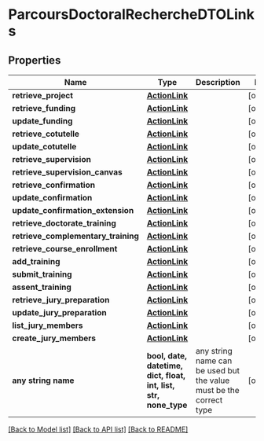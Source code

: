 # ParcoursDoctoralRechercheDTOLinks


## Properties
Name | Type | Description | Notes
------------ | ------------- | ------------- | -------------
**retrieve_project** | [**ActionLink**](ActionLink.md) |  | [optional] 
**retrieve_funding** | [**ActionLink**](ActionLink.md) |  | [optional] 
**update_funding** | [**ActionLink**](ActionLink.md) |  | [optional] 
**retrieve_cotutelle** | [**ActionLink**](ActionLink.md) |  | [optional] 
**update_cotutelle** | [**ActionLink**](ActionLink.md) |  | [optional] 
**retrieve_supervision** | [**ActionLink**](ActionLink.md) |  | [optional] 
**retrieve_supervision_canvas** | [**ActionLink**](ActionLink.md) |  | [optional] 
**retrieve_confirmation** | [**ActionLink**](ActionLink.md) |  | [optional] 
**update_confirmation** | [**ActionLink**](ActionLink.md) |  | [optional] 
**update_confirmation_extension** | [**ActionLink**](ActionLink.md) |  | [optional] 
**retrieve_doctorate_training** | [**ActionLink**](ActionLink.md) |  | [optional] 
**retrieve_complementary_training** | [**ActionLink**](ActionLink.md) |  | [optional] 
**retrieve_course_enrollment** | [**ActionLink**](ActionLink.md) |  | [optional] 
**add_training** | [**ActionLink**](ActionLink.md) |  | [optional] 
**submit_training** | [**ActionLink**](ActionLink.md) |  | [optional] 
**assent_training** | [**ActionLink**](ActionLink.md) |  | [optional] 
**retrieve_jury_preparation** | [**ActionLink**](ActionLink.md) |  | [optional] 
**update_jury_preparation** | [**ActionLink**](ActionLink.md) |  | [optional] 
**list_jury_members** | [**ActionLink**](ActionLink.md) |  | [optional] 
**create_jury_members** | [**ActionLink**](ActionLink.md) |  | [optional] 
**any string name** | **bool, date, datetime, dict, float, int, list, str, none_type** | any string name can be used but the value must be the correct type | [optional]

[[Back to Model list]](../README.md#documentation-for-models) [[Back to API list]](../README.md#documentation-for-api-endpoints) [[Back to README]](../README.md)


